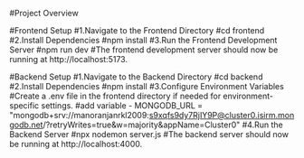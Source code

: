 #Project Overview


#Frontend Setup
#1.Navigate to the Frontend Directory
#cd frontend
#2.Install Dependencies
#npm install
#3.Run the Frontend Development Server
#npm run dev
#The frontend development server should now be running at http://localhost:5173.


#Backend Setup
#1.Navigate to the Backend Directory
#cd backend
#2.Install Dependencies
#npm install
#3.Configure Environment Variables
#Create a .env file in the frontend directory if needed for environment-specific settings.
#add variable - MONGODB_URL = "mongodb+srv://manoranjanrkl2009:s9xqfs9dy7RjIY9P@cluster0.isirm.mongodb.net/?retryWrites=true&w=majority&appName=Cluster0"
#4.Run the Backend Server
#npx nodemon server.js
#The backend server should now be running at http://localhost:4000.
